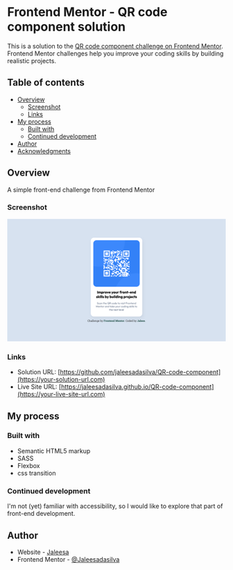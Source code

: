 # Frontend Mentor - QR code component solution

This is a solution to the [QR code component challenge on Frontend Mentor](https://www.frontendmentor.io/challenges/qr-code-component-iux_sIO_H). Frontend Mentor challenges help you improve your coding skills by building realistic projects. 

## Table of contents

- [Overview](#overview)
  - [Screenshot](#screenshot)
  - [Links](#links)
- [My process](#my-process)
  - [Built with](#built-with)
  - [Continued development](#continued-development)
- [Author](#author)
- [Acknowledgments](#acknowledgments)

## Overview

A simple front-end challenge from Frontend Mentor

### Screenshot

![](./images/screenshot.png)

### Links

- Solution URL: [https://github.com/jaleesadasilva/QR-code-component](https://your-solution-url.com)
- Live Site URL: [https://jaleesadasilva.github.io/QR-code-component](https://your-live-site-url.com)

## My process

### Built with

- Semantic HTML5 markup
- SASS
- Flexbox
- css transition

### Continued development

I'm not (yet) familiar with accessibility, so I would like to explore that part of front-end development.

## Author

- Website - [Jaleesa](https://nunesdasilva.nl)
- Frontend Mentor - [@Jaleesadasilva](https://www.frontendmentor.io/profile/Jaleesadasilva)
